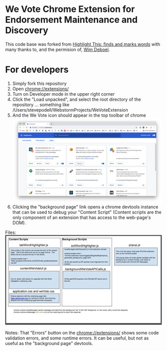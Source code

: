 # We Vote Chrome Extension for Endorsement Maintenance and Discovery

This code base was forked from [Highlight This: finds and marks words](https://chrome.google.com/webstore/detail/highlight-this-finds-and/fgmbnmjmbjenlhbefngfibmjkpbcljaj?hl=en)
with many thanks to, and the permision of, [Wim Deboel](http://deboel.eu/).

# For developers

1. Simply fork this repository
2. Open [chrome://extensions/](chrome://extensions/) 
3. Turn on Developer mode in the upper right corner
4. Click the "Load unpacked", and select the root directory of the repository ... something like /Users/stevepodell/WebstormProjects/WeVoteExtension
5. And the We Vote icon should appear in the top toolbar of chrome
  ![ScreenShot](images/ChromeExtensions.png)
6. Clicking the "background page" link opens a chrome devtools instance that can be used to 
debug your "Content Script" (Content scripts are the only component of an extension that has access to the web-page's DOM).


Files:
![ScreenShot](docs/images/fileArchitectureDrawing.png)

Notes: 
That "Errors" button on the [chrome://extensions/](chrome://extensions/) shows some code validation errors, and some
runtime errors.  It can be useful, but not as useful as the "background page" devtools.



<!-- https://docs.google.com/drawings/d/1C32qtyMrsqAZXxN7TEG3lryZXn56owVHnZhwxoAAOLo/edit?usp=sharing ->
